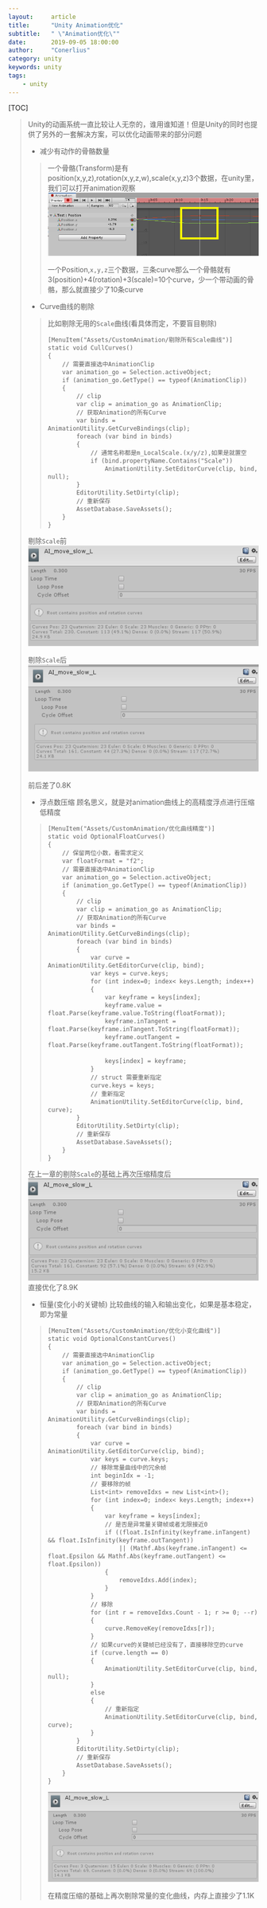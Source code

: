 ```yaml
---
layout:     article
title:      "Unity Animation优化"
subtitle:   " \"Animation优化\""
date:       2019-09-05 18:00:00
author:     "Conerlius"
category: unity
keywords: unity
tags:
    - unity
---
```


[TOC]

> Unity的动画系统一直比较让人无奈的，谁用谁知道！但是Unity的同时也提供了另外的一套解决方案，可以优化动画带来的部分问题
> * 减少有动作的骨骼数量
>> 一个骨骼(Transform)是有position(x,y,z),rotation(x,y,z,w),scale(x,y,z)3个数据，在unity里，我们可以打开animation观察
>> ![png](/images/computer/game/unity/CustomAnimation1.jpg)
>>
>> 一个Position,`x,y,z`三个数据，三条curve那么一个骨骼就有3(position)+4(rotation)+3(scale)=10个curve，少一个带动画的骨骼，那么就直接少了10条curve
> * Curve曲线的剔除
>> 比如剔除无用的`Scale`曲线(看具体而定，不要盲目剔除)
>> ```
>> [MenuItem("Assets/CustomAnimation/剔除所有Scale曲线")]
>> static void CullCurves()
>> {
>>     // 需要直接选中AnimationClip
>>     var animation_go = Selection.activeObject;
>>     if (animation_go.GetType() == typeof(AnimationClip))
>>     {
>>         // clip
>>         var clip = animation_go as AnimationClip;
>>         // 获取Animation的所有Curve
>>         var binds = AnimationUtility.GetCurveBindings(clip);
>>         foreach (var bind in binds)
>>         {
>>             // 通常名称都是m_LocalScale.(x/y/z),如果是就置空
>>             if (bind.propertyName.Contains("Scale"))
>>                 AnimationUtility.SetEditorCurve(clip, bind, null);
>>         }
>>         EditorUtility.SetDirty(clip);
>>         // 重新保存
>>         AssetDatabase.SaveAssets();
>>     }
>> }
>> ```
> 剔除`Scale`前
> ![png](/images/computer/game/unity/CustomAnimation2.jpg)
> 
> 剔除`Scale`后
> ![png](/images/computer/game/unity/CustomAnimation3.jpg)
> 
> 前后差了0.8K
> 
> * 浮点数压缩
> 顾名思义，就是对animation曲线上的高精度浮点进行压缩低精度
>> ```
>> [MenuItem("Assets/CustomAnimation/优化曲线精度")]
>> static void OptionalFloatCurves()
>> {
>>     // 保留两位小数，看需求定义
>>     var floatFormat = "f2";
>>     // 需要直接选中AnimationClip
>>     var animation_go = Selection.activeObject;
>>     if (animation_go.GetType() == typeof(AnimationClip))
>>     {
>>         // clip
>>         var clip = animation_go as AnimationClip;
>>         // 获取Animation的所有Curve
>>         var binds = AnimationUtility.GetCurveBindings(clip);
>>         foreach (var bind in binds)
>>         {
>>             var curve = AnimationUtility.GetEditorCurve(clip, bind);
>>             var keys = curve.keys;
>>             for (int index=0; index< keys.Length; index++)
>>             {
>>                 var keyframe = keys[index];
>>                 keyframe.value = float.Parse(keyframe.value.ToString(floatFormat));
>>                 keyframe.inTangent = float.Parse(keyframe.inTangent.ToString(floatFormat));
>>                 keyframe.outTangent = float.Parse(keyframe.outTangent.ToString(floatFormat));
>> 
>>                 keys[index] = keyframe;
>>             }
>>             // struct 需要重新指定
>>             curve.keys = keys;
>>             // 重新指定
>>             AnimationUtility.SetEditorCurve(clip, bind, curve);
>>         }
>>         EditorUtility.SetDirty(clip);
>>         // 重新保存
>>         AssetDatabase.SaveAssets();
>>     }
>> }
>> ```
>
> 在上一章的剔除`Scale`的基础上再次压缩精度后
> ![png](/images/computer/game/unity/CustomAnimation4.jpg)
> 直接优化了8.9K
> * 恒量(变化小的关键帧)
> 比较曲线的输入和输出变化，如果是基本稳定，即为常量
>> ```
>> [MenuItem("Assets/CustomAnimation/优化小变化曲线")]
>> static void OptionalConstantCurves()
>> {
>>     // 需要直接选中AnimationClip
>>     var animation_go = Selection.activeObject;
>>     if (animation_go.GetType() == typeof(AnimationClip))
>>     {
>>         // clip
>>         var clip = animation_go as AnimationClip;
>>         // 获取Animation的所有Curve
>>         var binds = AnimationUtility.GetCurveBindings(clip);
>>         foreach (var bind in binds)
>>         {
>>             var curve = AnimationUtility.GetEditorCurve(clip, bind);
>>             var keys = curve.keys;
>>             // 移除常量曲线中的冗余帧
>>             int beginIdx = -1;
>>             // 要移除的帧
>>             List<int> removeIdxs = new List<int>();
>>             for (int index=0; index< keys.Length; index++)
>>             {
>>                 var keyframe = keys[index];
>>                 // 是否是异常量关键帧或者无限接近0
>>                 if ((float.IsInfinity(keyframe.inTangent) && float.IsInfinity(keyframe.outTangent))
>>                     || (Mathf.Abs(keyframe.inTangent) <= float.Epsilon && Mathf.Abs(keyframe.outTangent) <= float.Epsilon))
>>                 {
>>                     removeIdxs.Add(index);
>>                 }
>>             }
>>             // 移除
>>             for (int r = removeIdxs.Count - 1; r >= 0; --r)
>>             {
>>                 curve.RemoveKey(removeIdxs[r]);
>>             }
>>             // 如果curve的关键帧已经没有了，直接移除空的curve
>>             if (curve.length == 0)
>>             {
>>                 AnimationUtility.SetEditorCurve(clip, bind, null);
>>             }
>>             else
>>             {
>>                 // 重新指定
>>                 AnimationUtility.SetEditorCurve(clip, bind, curve);
>>             }
>>         }
>>         EditorUtility.SetDirty(clip);
>>         // 重新保存
>>         AssetDatabase.SaveAssets();
>>     }
>> }
>> ```
>> ![jpg](/images/computer/game/unity/CustomAnimation5.jpg)
>>
>> 在精度压缩的基础上再次剔除常量的变化曲线，内存上直接少了1.1K
